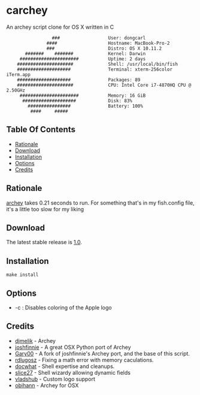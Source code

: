 # carchey
An archey script clone for OS X written in C

```
                 ###                  User: dongcarl
               ####                   Hostname: MacBook-Pro-2
               ###                    Distro: OS X 10.11.2
       #######    #######             Kernel: Darwin
     ######################           Uptime: 2 days
    #####################             Shell: /usr/local/bin/fish
    ####################              Terminal: xterm-256color iTerm.app
    ####################              Packages: 89
    #####################             CPU: Intel Core i7-4870HQ CPU @ 2.50GHz
     ######################           Memory: 16 GiB
      ####################            Disk: 83%
        ################              Battery: 100%
         ####     #####
```

## Table Of Contents
* [Rationale](#rationale)
* [Download](#download)
* [Installation](#installation)
* [Options](#options)
* [Credits](#credits)

## Rationale
[archey](https://github.com/obihann/archey-osx) takes 0.21 seconds to run. For something that's in my fish.config file, it's a little too slow for my liking

## Download
The latest stable release is [1.0](https://github.com/dongcarl/carchey/archive/v1.0.tar.gz).

## Installation
```
make install
```

## Options
* -c : Disables coloring of the Apple logo

## Credits
* [djmelik](https://github.com/djmelik/archey) - Archey
* [joshfinnie](https://github.com/joshfinnie/archey-osx) - A great OSX Python port of Archey
* [Gary00](https://github.com/Gary00/archey-osx) - A fork of joshfinnie's Archey port, and the base of this script.
* [rdlugosz](https://github.com/rdlugosz) - Fixing a math error with memory caculations.
* [docwhat](https://github.com/docwhat) - Shell expertise and cleanups.
* [slice27](https://github.com/slice27) - Shell wizardy allowing dynamic fields
* [vladshub](https://github.com/vladshub) - Custom logo support
* [obihann](https://github.com/obihann/archey-osx) - Archey for OSX
